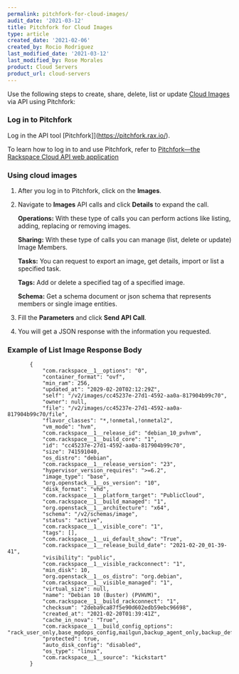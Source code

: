 ```yaml
---
permalink: pitchfork-for-cloud-images/
audit_date: '2021-03-12'
title: Pitchfork for Cloud Images
type: article
created_date: '2021-02-06'
created_by: Rocio Rodriguez
last_modified_date: '2021-03-12'
last_modified_by: Rose Morales
product: Cloud Servers
product_url: cloud-servers
---
```


Use the following steps to create, share, delete, list or update 
[Cloud Images](https://docs.rackspace.com/support/how-to/cloud-images-faq/) via API
using Pitchfork:

### Log in to Pitchfork

Log in the API tool [Pitchfork]](https://pitchfork.rax.io/).

To learn how to log in to and use Pitchfork, refer to [Pitchfork—the Rackspace Cloud API web application](https://docs.rackspace.com/support/how-to/pitchfork-the-rackspace-cloud-api-web-application)

### Using cloud images

1. After you log in to Pitchfork, click on the **Images**.

2. Navigate to **Images** API calls and click **Details** to expand the call.

    **Operations:** With these type of calls you can perform actions like listing,
    adding, replacing or removing images.

    **Sharing:** With these type of calls you can manage (list, delete or update)
    Image Members.

    **Tasks:** You can request to export an image, get details, import or list a
    specified task.

    **Tags:** Add or delete a specified tag of a specified image.

    **Schema:** Get a schema document or json schema that represents members or
    single image entities.

3. Fill the **Parameters** and click **Send API Call**.

4. You will get a JSON response with the information you requested.

### Example of List Image Response Body

 ```"images": [
        {
            "com.rackspace__1__options": "0", 
            "container_format": "ovf", 
            "min_ram": 256, 
            "updated_at": "2029-02-20T02:12:29Z", 
            "self": "/v2/images/cc45237e-27d1-4592-aa0a-817904b99c70", 
            "owner": null, 
            "file": "/v2/images/cc45237e-27d1-4592-aa0a-817904b99c70/file", 
            "flavor_classes": "*,!onmetal,!onmetal2", 
            "vm_mode": "hvm", 
            "com.rackspace__1__release_id": "debian_10_pvhvm", 
            "com.rackspace__1__build_core": "1", 
            "id": "cc45237e-27d1-4592-aa0a-817904b99c70", 
            "size": 741591040, 
            "os_distro": "debian", 
            "com.rackspace__1__release_version": "23", 
            "hypervisor_version_requires": ">=6.2", 
            "image_type": "base", 
            "org.openstack__1__os_version": "10", 
            "disk_format": "vhd", 
            "com.rackspace__1__platform_target": "PublicCloud", 
            "com.rackspace__1__build_managed": "1", 
            "org.openstack__1__architecture": "x64", 
            "schema": "/v2/schemas/image", 
            "status": "active", 
            "com.rackspace__1__visible_core": "1", 
            "tags": [], 
            "com.rackspace__1__ui_default_show": "True", 
            "com.rackspace__1__release_build_date": "2021-02-20_01-39-41", 
            "visibility": "public", 
            "com.rackspace__1__visible_rackconnect": "1", 
            "min_disk": 10, 
            "org.openstack__1__os_distro": "org.debian", 
            "com.rackspace__1__visible_managed": "1", 
            "virtual_size": null, 
            "name": "Debian 10 (Buster) (PVHVM)", 
            "com.rackspace__1__build_rackconnect": "1", 
            "checksum": "2deba9ca87f5e90d602edb59ebc96698", 
            "created_at": "2021-02-20T01:39:41Z", 
            "cache_in_nova": "True", 
            "com.rackspace__1__build_config_options": "rack_user_only,base_mgdops_config,mailgun,backup_agent_only,backup_defaults,monitoring_agent_only,monitoring_defaults,updates", 
            "protected": true, 
            "auto_disk_config": "disabled", 
            "os_type": "linux", 
            "com.rackspace__1__source": "kickstart"
        }
 ```
